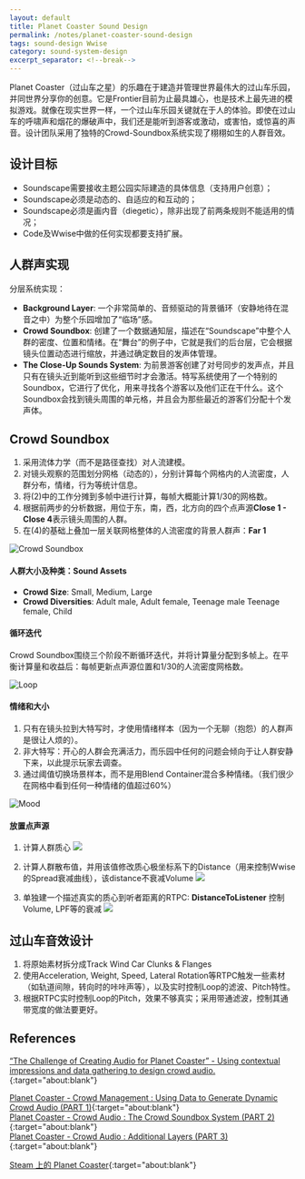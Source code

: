 ```yaml
---
layout: default
title: Planet Coaster Sound Design
permalink: /notes/planet-coaster-sound-design
tags: sound-design Wwise
category: sound-system-design
excerpt_separator: <!--break-->
---
```

Planet Coaster（过山车之星）的乐趣在于建造并管理世界最伟大的过山车乐园，并同世界分享你的创意。它是Frontier目前为止最具雄心，也是技术上最先进的模拟游戏。就像在现实世界一样，一个过山车乐园关键就在于人的体验。即使在过山车的呼啸声和烟花的爆破声中，我们还是能听到游客或激动，或害怕，或惊喜的声音。设计团队采用了独特的Crowd-Soundbox系统实现了栩栩如生的人群音效。

<!--break-->

## 设计目标

* Soundscape需要接收主题公园实际建造的具体信息（支持用户创意）；
* Soundscape必须是动态的、自适应的和互动的；
* Soundscape必须是画内音（diegetic），除非出现了前两条规则不能适用的情况；
* Code及Wwise中做的任何实现都要支持扩展。

##  人群声实现

分层系统实现：

* **Background Layer**: 一个非常简单的、音频驱动的背景循环（安静地待在混音之中）为整个乐园增加了“临场”感。
* **Crowd Soundbox**: 创建了一个数据通知层，描述在“Soundscape”中整个人群的密度、位置和情绪。在“舞台”的例子中，它就是我们的后台层，它会根据镜头位置动态进行缩放，并通过确定数目的发声体管理。
* **The Close-Up Sounds System**: 为前景游客创建了对号同步的发声点，并且只有在镜头近到能听到这些细节时才会激活。特写系统使用了一个特别的Soundbox，它进行了优化，用来寻找各个游客以及他们正在干什么。这个Soundbox会找到镜头周围的单元格，并且会为那些最近的游客们分配十个发声体。

## Crowd Soundbox

1. 采用流体力学（而不是路径查找）对人流建模。
2. 对镜头观察的范围划分网格（动态的），分别计算每个网格内的人流密度，人群分布，情绪，行为等统计信息。
3. 将(2)中的工作分摊到多帧中进行计算，每帧大概能计算1/30的网格数。
4. 根据前两步的分析数据，用位于东，南，西，北方向的四个点声源**Close 1 - Close 4**表示镜头周围的人群。
5. 在(4)的基础上叠加一层关联网格整体的人流密度的背景人群声：**Far 1**

![Crowd Soundbox](http://info.audiokinetic.com/hubfs/Blog_Images/Planet%20Coaster/Blog2/Blog2_Image_05_ExtractingDataFromCrowdSimulation.png "Crowd Soundbox")

#### 人群大小及种类：Sound Assets
* **Crowd Size**: Small, Medium, Large
* **Crowd Diversities**: Adult male, Adult female, Teenage male Teenage female, Child

#### 循环迭代

Crowd Soundbox围绕三个阶段不断循环迭代，并将计算量分配到多帧上。在平衡计算量和收益后：每帧更新点声源位置和1/30的人流密度网格数。

![Loop](http://info.audiokinetic.com/hubfs/Blog_Images/Planet%20Coaster/Blog2/Blog2_Image_07_SoundBoxLoopImage.png "Loop")

#### 情绪和大小

1. 只有在镜头拉到大特写时，才使用情绪样本（因为一个无聊（抱怨）的人群声是很让人烦的）。
2. 非大特写：开心的人群会充满活力，而乐园中任何的问题会倾向于让人群安静下来，以此提示玩家去调查。
3. 通过阈值切换场景样本，而不是用Blend Container混合多种情绪。（我们很少在网格中看到任何一种情绪的值超过60%）

![Mood](http://info.audiokinetic.com/hubfs/Blog_Images/Planet%20Coaster/Blog2/Blog2_Image_09_CrowdMoodSwitchInWwise.png)

#### 放置点声源

1. 计算人群质心
![](http://info.audiokinetic.com/hubfs/Blog_Images/Planet%20Coaster/Blog2/Blog2_Image_11_CentreOfMassFormula.png)

2. 计算人群散布值，并用该值修改质心极坐标系下的Distance（用来控制Wwise的Spread衰减曲线），该distance不衰减Volume
![](http://info.audiokinetic.com/hubfs/Blog_Images/Planet%20Coaster/Blog2/Blog2_Image_12_TopDownViewOfCrowds.png)

3. 单独建一个描述真实的质心到听者距离的RTPC: **DistanceToListener** 控制Volume, LPF等的衰减
![](http://info.audiokinetic.com/hubfs/Blog_Images/Planet%20Coaster/Blog2/Blog2_Image_13_DunamicSpredInWwise.png)

## 过山车音效设计

1. 将原始素材拆分成Track Wind Car Clunks & Flanges
2. 使用Acceleration, Weight, Speed, Lateral Rotation等RTPC触发一些素材（如轨道间隙，转向时的咔咔声等），以及实时控制Loop的滤波、Pitch特性。
3. 根据RTPC实时控制Loop的Pitch，效果不够真实；采用带通滤波，控制其通带宽度的做法要更好。

## References

[“The Challenge of Creating Audio for Planet Coaster” - Using contextual impressions and data gathering to design crowd audio.](https://vimeo.com/255463243){:target="about:blank"}

[Planet Coaster - Crowd Management : Using Data to Generate Dynamic Crowd Audio (PART 1)](https://blog.audiokinetic.com/planet-coaster-part-1-crowd-management-using-data-to-generate-dynamic-crowd-audio/){:target="about:blank"}   
[Planet Coaster - Crowd Audio : The Crowd Soundbox System (PART 2)](https://blog.audiokinetic.com/planet-coaster-part-2-crowd-audio-the-crowd-soundbox-system/){:target="about:blank"}   
[Planet Coaster - Crowd Audio : Additional Layers (PART 3)](https://blog.audiokinetic.com/planet-coaster-crowd-audio-additional-layers-part-3/){:target="about:blank"}

[Steam 上的 Planet Coaster](http://store.steampowered.com/app/493340/Planet_Coaster/){:target="about:blank"}
